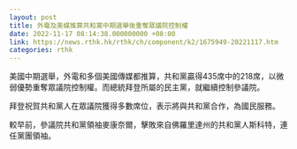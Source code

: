 ```yaml
---
layout: post
title: 外電及美媒推算共和黨中期選舉後重奪眾議院控制權
date: 2022-11-17 08:14:38.000000000 +08:00
link: https://news.rthk.hk/rthk/ch/component/k2/1675949-20221117.htm
categories: rthk
---
```


美國中期選舉，外電和多個美國傳媒都推算，共和黨贏得435席中的218席，以微弱優勢重奪眾議院控制權。而總統拜登所屬的民主黨，就繼續控制參議院。

拜登祝賀共和黨人在眾議院獲得多數席位，表示將與共和黨合作，為國民服務。

較早前，參議院共和黨領袖麥康奈爾，擊敗來自佛羅里達州的共和黨人斯科特，連任黨團領袖。
